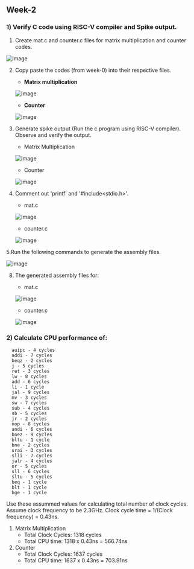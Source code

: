 ## Week-2
### 1) Verify C code using RISC-V compiler and Spike output.
1. Create mat.c and counter.c files for matrix multiplication and counter codes.
   
![image](https://github.com/VamsiKaparthi/riscv-hdp/assets/89274263/f76f8351-c5bd-4577-b657-71b85f700af0)

2. Copy paste the codes (from week-0) into their respective files.
   
   - **Matrix multiplication**
     
   ![image](https://github.com/VamsiKaparthi/riscv-hdp/assets/89274263/69b85de1-449e-47db-9740-068de03a63de)
   
   - **Counter**
     
   ![image](https://github.com/VamsiKaparthi/riscv-hdp/assets/89274263/267eea30-d7fd-495b-bcd2-536a6aba6f0f)
   
4. Generate spike output (Run the c program using RISC-V compiler). Observe and verify the output.
   
   - Matrix Multiplication
     
   ![image](https://github.com/VamsiKaparthi/riscv-hdp/assets/89274263/36815f9e-1bfd-4f43-b75d-2b528b5ec86b)
   
   - Counter
     
   ![image](https://github.com/VamsiKaparthi/riscv-hdp/assets/89274263/60001512-088a-435c-bc78-19ffd8040117)
   
6. Comment out 'printf' and '#include<stdio.h>'.
   
   - mat.c
     
    ![image](https://github.com/VamsiKaparthi/riscv-hdp/assets/89274263/995e80c0-ded8-466a-99b0-d34874e584dc)
   
   - counter.c
     
    ![image](https://github.com/VamsiKaparthi/riscv-hdp/assets/89274263/90f3289f-c56e-419c-a10d-42c7dc4b5721)
   
5.Run the following commands to generate the assembly files.

![image](https://github.com/VamsiKaparthi/riscv-hdp/assets/89274263/0ecc4f92-2019-411d-bae9-d10d1f6c0dd4)

8. The generated assembly files for:
   
   - mat.c
     
    ![image](https://github.com/VamsiKaparthi/riscv-hdp/assets/89274263/7dcccad5-6a63-4656-a02b-2f44d5237214)
   
   - counter.c
     
    ![image](https://github.com/VamsiKaparthi/riscv-hdp/assets/89274263/3733d2b9-1df7-4e38-9e04-a3a368d0fb24)


### 2) Calculate CPU performance of:
      auipc - 4 cycles
      addi - 7 cycles
      beqz - 2 cycles
      j - 5 cycles
      ret - 3 cycles
      lw - 8 cycles
      add - 6 cycles
      li - 1 cycle
      jal - 9 cycles
      mv - 3 cycles
      sw - 7 cycles
      sub - 4 cycles
      sb - 5 cycles
      jr - 2 cycles
      nop - 8 cycles
      andi - 6 cycles
      bnez - 9 cycles
      bltu - 1 cycle
      bne - 2 cycles
      srai - 3 cycles
      slli - 7 cycles
      jalr - 4 cycles
      or - 5 cycles
      sll - 6 cycles
      sltu - 5 cycles
      beq - 1 cycle
      blt - 1 cycle
      bge - 1 cycle
Use these assummed values for calculating total number of clock cycles. Assume clock frequency to be 2.3GHz. Clock cycle time = 1/(Clock frequency) = 0.43ns.
1. Matrix Multiplication
    - Total Clock Cycles: 1318 cycles
    - Total CPU time: 1318 x 0.43ns = 566.74ns
2. Counter
    - Total Clock Cycles: 1637 cycles
    - Total CPU time: 1637 x 0.43ns = 703.91ns
